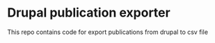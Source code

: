 # Drupal publication exporter
This repo contains code for export publications from drupal to csv file
